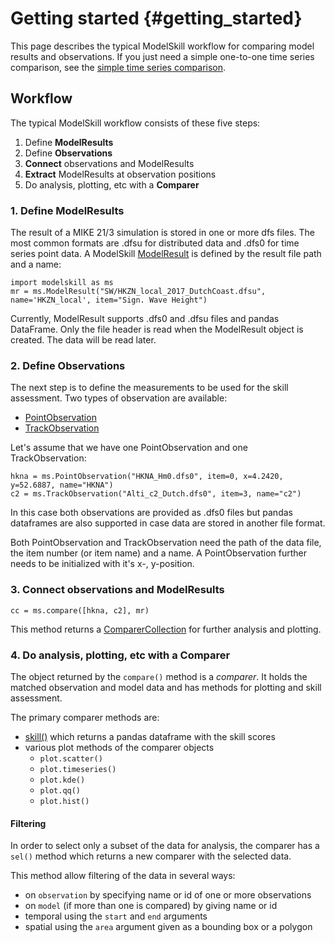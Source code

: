 Getting started {#getting_started}
===============

This page describes the typical ModelSkill workflow for comparing model
results and observations. If you just need a simple one-to-one time
series comparison, see the [simple time series
comparison](simple_compare.html).

Workflow
--------

The typical ModelSkill workflow consists of these five steps:

1.  Define **ModelResults**
2.  Define **Observations**
3.  **Connect** observations and ModelResults
4.  **Extract** ModelResults at observation positions
5.  Do analysis, plotting, etc with a **Comparer**

### 1. Define ModelResults

The result of a MIKE 21/3 simulation is stored in one or more dfs files.
The most common formats are .dfsu for distributed data and .dfs0 for
time series point data. A ModelSkill
[ModelResult](api.html#modelskill.model.ModelResult) is defined by the
result file path and a name:

``` {.python}
import modelskill as ms
mr = ms.ModelResult("SW/HKZN_local_2017_DutchCoast.dfsu", name='HKZN_local', item="Sign. Wave Height")
```

Currently, ModelResult supports .dfs0 and .dfsu files and pandas
DataFrame. Only the file header is read when the ModelResult object is
created. The data will be read later.

### 2. Define Observations

The next step is to define the measurements to be used for the skill
assessment. Two types of observation are available:

-   [PointObservation](api.html#modelskill.observation.PointObservation)
-   [TrackObservation](api.html#modelskill.observation.TrackObservation)

Let\'s assume that we have one PointObservation and one
TrackObservation:

``` {.python}
hkna = ms.PointObservation("HKNA_Hm0.dfs0", item=0, x=4.2420, y=52.6887, name="HKNA")
c2 = ms.TrackObservation("Alti_c2_Dutch.dfs0", item=3, name="c2")
```

In this case both observations are provided as .dfs0 files but pandas
dataframes are also supported in case data are stored in another file
format.

Both PointObservation and TrackObservation need the path of the data
file, the item number (or item name) and a name. A PointObservation
further needs to be initialized with it\'s x-, y-position.

### 3. Connect observations and ModelResults

``` {.python}
cc = ms.compare([hkna, c2], mr)
```

This method returns a
[ComparerCollection](api.html#modelskill.comparison.ComparerCollection)
for further analysis and plotting.

### 4. Do analysis, plotting, etc with a Comparer

The object returned by the `compare()` method is a *comparer*. It holds
the matched observation and model data and has methods for plotting and
skill assessment.

The primary comparer methods are:

- [skill()](api.html#modelskill.comparison.ComparerCollection.skill)
  which returns a pandas dataframe with the skill scores
- various plot methods of the comparer objects
    * `plot.scatter()`
    * `plot.timeseries()`
    * `plot.kde()`
    * `plot.qq()`
    * `plot.hist()`

#### Filtering

In order to select only a subset of the data for analysis, the comparer has a `sel()` method which returns a new comparer with the selected data. 

This method allow filtering of the data in several ways:

-   on `observation` by specifying name or id of one or more
    observations
-   on `model` (if more than one is compared) by giving name or id
-   temporal using the `start` and `end` arguments
-   spatial using the `area` argument given as a bounding box or a
    polygon
